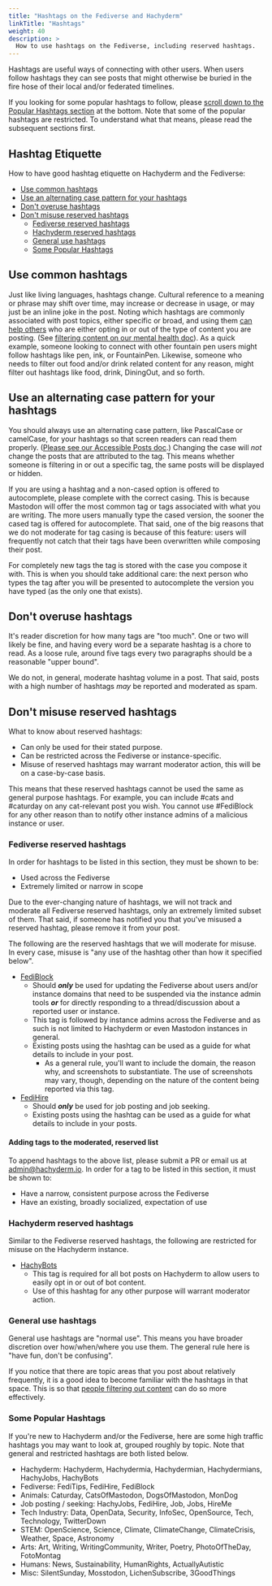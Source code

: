 ```yaml
---
title: "Hashtags on the Fediverse and Hachyderm"
linkTitle: "Hashtags"
weight: 40
description: >
  How to use hashtags on the Fediverse, including reserved hashtags.
---
```


Hashtags are useful ways of connecting with other users. When users
follow hashtags they can see posts that might otherwise be buried
in the fire hose of their local and/or federated timelines.

If you looking for some popular hashtags to follow, please
[scroll down to the Popular Hashtags section](#some-popular-hashtags)
at the bottom. Note that some of the popular hashtags are
restricted. To understand what that means, please read the
subsequent sections first.

## Hashtag Etiquette <!-- omit from toc -->

How to have good hashtag etiquette on Hachyderm and the Fediverse:

- [Use common hashtags](#use-common-hashtags)
- [Use an alternating case pattern for your hashtags](#use-an-alternating-case-pattern-for-your-hashtags)
- [Don't overuse hashtags](#dont-overuse-hashtags)
- [Don't misuse reserved hashtags](#dont-misuse-reserved-hashtags)
  - [Fediverse reserved hashtags](#fediverse-reserved-hashtags)
  - [Hachyderm reserved hashtags](#hachyderm-reserved-hashtags)
  - [General use hashtags](#general-use-hashtags)
  - [Some Popular Hashtags](#some-popular-hashtags)

## Use common hashtags

Just like living languages, hashtags change. Cultural reference to a meaning
or phrase may shift over time, may increase or decrease in usage, or may just
be an inline joke in the post. Noting which hashtags are commonly associated
with post topics, either specific or broad, and using them <u>can help others</u>
who are either opting in or out of the type of content you are posting. (See 
[filtering content on our mental health doc](../mental-health/)). As a quick
example, someone looking to connect with other fountain pen users might follow
hashtags like pen, ink, or FountainPen. Likewise, someone who needs to filter
out food and/or drink related content for any reason, might filter out hashtags
like food, drink, DiningOut, and so forth. 

## Use an alternating case pattern for your hashtags

You should always use an alternating case pattern, like PascalCase or camelCase,
for your hashtags so that screen readers can read them
properly. ([Please see our Accessible Posts doc](../accessible-posts/).) Changing
the case will _not_ change the posts that are attributed to the tag. This means
whether someone is filtering in or out a specific tag, the same posts will be
displayed or hidden.

<!-- FIXME: verify how to get Mastodon to offer new cased tags -->

If you are using a hashtag and a non-cased option is offered to autocomplete,
please complete with the correct casing. This is because Mastodon will offer the most
common tag or tags associated with what you are writing. The more users manually
type the cased version, the sooner the cased tag is offered for autocomplete.
That said, one of the big reasons that we do not moderate for tag casing is
because of this feature: users will frequently not catch that their tags have
been overwritten while composing their post.

For completely new tags the tag is stored with the case you compose it with. This is when
you should take additional care: the next person who types the tag after you
will be presented to autocomplete the version you have typed (as the only one
that exists).

## Don't overuse hashtags

It's reader discretion for how many tags are "too much". One or two will likely
be fine, and having every word be a separate hashtag is a chore to read. As a
loose rule, around five tags every two paragraphs should be a reasonable "upper bound".

We do not, in general, moderate hashtag volume in a post. That said, posts with a high
number of hashtags _may_ be reported and moderated as spam.

## Don't misuse reserved hashtags

What to know about reserved hashtags:

* Can only be used for their stated purpose.
* Can be restricted across the Fediverse or instance-specific.
* Misuse of reserved hashtags may warrant moderator action, this will
  be on a case-by-case basis.

This means that these reserved hashtags cannot be used the same as general
purpose hashtags. For example, you can include #cats and #caturday on any
cat-relevant post you wish. You cannot use #FediBlock for any
other reason than to notify other instance admins of a malicious instance
or user.

### Fediverse reserved hashtags

In order for hashtags to be listed in this section, they must be shown to
be:

* Used across the Fediverse
* Extremely limited or narrow in scope

Due to the ever-changing nature of hashtags, we will not track and moderate
all Fediverse reserved hashtags, only an extremely limited subset of them.
That said, if someone has notified you that you've misused a reserved hashtag,
please remove it from your post.

The following are the reserved hashtags that we will moderate for misuse. In
every case, misuse is "any use of the hashtag other than how it specified below".

* [FediBlock](https://hachyderm.io/tags/FediBlock)
  * Should **_only_** be used for updating the Fediverse about users and/or
    instance domains that need to be suspended via the instance admin tools
    **_or_** for directly responding to a thread/discussion about a reported
    user or instance.
  * This tag is followed by instance admins across the Fediverse and as such
    is not limited to Hachyderm or even Mastodon instances in general.
  * Existing posts using the hashtag can be used as a guide for what details
    to include in your post.
    * As a general rule, you'll want to include the domain, the reason why,
      and screenshots to substantiate. The use of screenshots may vary,
      though, depending on the nature of the content being reported via this tag.
* [FediHire](https://hachyderm.io/tags/FediHire)
  * Should **_only_** be used for job posting and job seeking.
  * Existing posts using the hashtag can be used as a guide for what details
    to include in your posts.

#### Adding tags to the moderated, reserved list <!-- omit from toc -->

To append hashtags to the above list, please submit a PR or email us at
[admin@hachyderm.io](mailto:admin@hachyderm.io). In order for a tag to
be listed in this section, it must be shown to:

* Have a narrow, consistent purpose across the Fediverse
* Have an existing, broadly socialized, expectation of use

### Hachyderm reserved hashtags

Similar to the Fediverse reserved hashtags, the following are restricted
for misuse on the Hachyderm instance.

* [HachyBots](https://hachyderm.io/tags/HachyBots)
  * This tag is required for all bot posts on Hachyderm to allow users
    to easily opt in or out of bot content.
  * Use of this hashtag for any other purpose will warrant moderator
    action.

### General use hashtags

General use hashtags are "normal use". This means you have broader discretion
over how/when/where you use them. The general rule here is "have fun, don't
be confusing".

If you notice that there are topic areas that you post about relatively
frequently, it is a good idea to become familiar with the hashtags in that
space. This is so that [people filtering out content](../mental-health/)
can do so more effectively.

### Some Popular Hashtags

If you're new to Hachyderm and/or the Fediverse, here are some high traffic
hashtags you may want to look at, grouped roughly by topic. Note that
general and restricted hashtags are both listed below.

* Hachyderm: Hachyderm, Hachydermia, Hachydermian, Hachydermians, HachyJobs, HachyBots
* Fediverse: FediTips, FediHire, FediBlock
* Animals: Caturday, CatsOfMastodon, DogsOfMastodon, MonDog
* Job posting / seeking: HachyJobs, FediHire, Job, Jobs, HireMe
* Tech Industry: Data, OpenData, Security, InfoSec, OpenSource, Tech, Technology, TwitterDown
* STEM: OpenScience, Science, Climate, ClimateChange, ClimateCrisis, Weather, Space, Astronomy
* Arts: Art, Writing, WritingCommunity, Writer, Poetry, PhotoOfTheDay, FotoMontag
* Humans: News, Sustainability, HumanRights, ActuallyAutistic
* Misc: SilentSunday, Mosstodon, LichenSubscribe, 3GoodThings